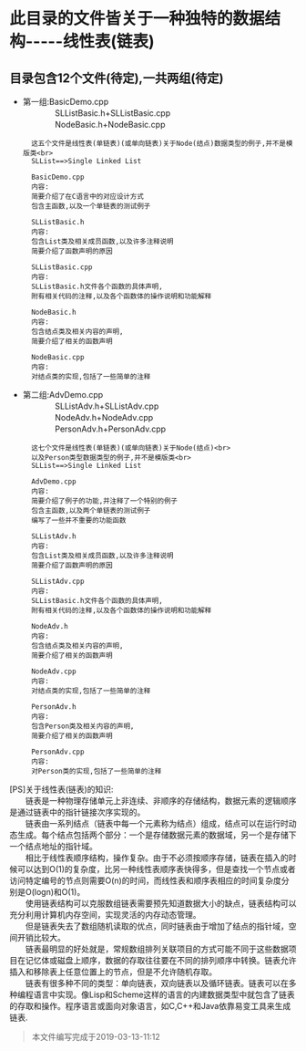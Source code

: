 此目录的文件皆关于一种独特的数据结构-----线性表(链表)
===========================
目录包含12个文件(待定),一共两组(待定)
------------------------
* 第一组:BasicDemo.cpp<br>
　　　　SLListBasic.h+SLListBasic.cpp<br>
　　　　NodeBasic.h+NodeBasic.cpp

        这五个文件是线性表(单链表)(或单向链表)关于Node(结点)数据类型的例子,并不是模版类<br>
        SLList==>Single Linked List

        BasicDemo.cpp
        内容:
        简要介绍了在C语言中的对应设计方式
        包含主函数,以及一个单链表的测试例子

        SLListBasic.h
        内容:
        包含List类及相关成员函数,以及许多注释说明
        简要介绍了函数声明的原因

        SLListBasic.cpp
        内容:
        SLListBasic.h文件各个函数的具体声明,
        附有相关代码的注释,以及各个函数体的操作说明和功能解释

        NodeBasic.h
        内容:
        包含结点类及相关内容的声明,
        简要介绍了相关的函数声明

        NodeBasic.cpp
        内容:
        对结点类的实现,包括了一些简单的注释

* 第二组:AdvDemo.cpp<br>
　　　　SLListAdv.h+SLListAdv.cpp<br>
　　　　NodeAdv.h+NodeAdv.cpp<br>
　　　　PersonAdv.h+PersonAdv.cpp

        这七个文件是线性表(单链表)(或单向链表)关于Node(结点)<br>
        以及Person类型数据类型的例子,并不是模版类<br>
        SLList==>Single Linked List

        AdvDemo.cpp
        内容:
        简要介绍了例子的功能,并注释了一个特别的例子
        包含主函数,以及两个单链表的测试例子
        编写了一些并不重要的功能函数

        SLListAdv.h
        内容:
        包含List类及相关成员函数,以及许多注释说明
        简要介绍了函数声明的原因

        SLListAdv.cpp
        内容:
        SLListBasic.h文件各个函数的具体声明,
        附有相关代码的注释,以及各个函数体的操作说明和功能解释

        NodeAdv.h
        内容:
        包含结点类及相关内容的声明,
        简要介绍了相关的函数声明

        NodeAdv.cpp
        内容:
        对结点类的实现,包括了一些简单的注释

        PersonAdv.h
        内容:
        包含Person类及相关内容的声明,
        简要介绍了相关的函数声明

        PersonAdv.cpp
        内容:
        对Person类的实现,包括了一些简单的注释


[PS]关于线性表(链表)的知识:<br>
　　链表是一种物理存储单元上非连续、非顺序的存储结构，数据元素的逻辑顺序是通过链表中的指针链接次序实现的。<br>
　　链表由一系列结点（链表中每一个元素称为结点）组成，结点可以在运行时动态生成。每个结点包括两个部分：一个是存储数据元素的数据域，另一个是存储下一个结点地址的指针域。<br>
　　相比于线性表顺序结构，操作复杂。由于不必须按顺序存储，链表在插入的时候可以达到O(1)的复杂度，比另一种线性表顺序表快得多，但是查找一个节点或者访问特定编号的节点则需要O(n)的时间，而线性表和顺序表相应的时间复杂度分别是O(logn)和O(1)。<br>
　　使用链表结构可以克服数组链表需要预先知道数据大小的缺点，链表结构可以充分利用计算机内存空间，实现灵活的内存动态管理。<br>
　　但是链表失去了数组随机读取的优点，同时链表由于增加了结点的指针域，空间开销比较大。<br>
　　链表最明显的好处就是，常规数组排列关联项目的方式可能不同于这些数据项目在记忆体或磁盘上顺序，数据的存取往往要在不同的排列顺序中转换。链表允许插入和移除表上任意位置上的节点，但是不允许随机存取。<br>
　　链表有很多种不同的类型：单向链表，双向链表以及循环链表。链表可以在多种编程语言中实现。像Lisp和Scheme这样的语言的内建数据类型中就包含了链表的存取和操作。程序语言或面向对象语言，如C,C++和Java依靠易变工具来生成链表.<br>

>本文件编写完成于2019-03-13-11:12